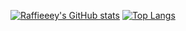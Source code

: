 [![Raffieeey's GitHub stats](https://github-readme-stats.vercel.app/api?username=raffieeey&show_icons=true&theme=dracula&count_private=true)](https://github.com/anuraghazra/github-readme-stats)
[![Top Langs](https://github-readme-stats.vercel.app/api/top-langs/?username=raffieeey&layout=compact&theme=dracula)](https://github.com/anuraghazra/github-readme-stats)
